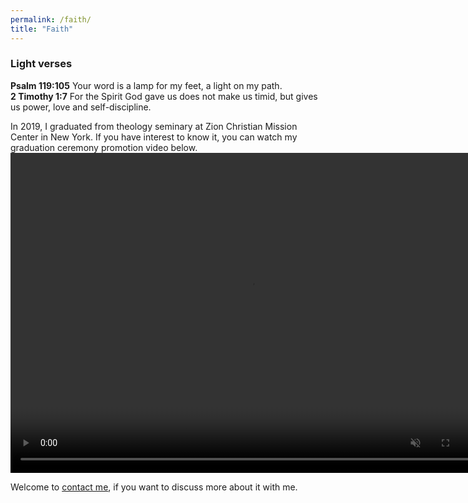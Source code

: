 ```yaml
---
permalink: /faith/
title: "Faith"
---
```


### Light verses
**Psalm 119:105** Your word is a lamp for my feet, a light on my path. \
**2 Timothy 1:7** For the Spirit God gave us does not make us timid, but gives us power, love and self-discipline.

In 2019, I graduated from theology seminary at Zion Christian Mission Center in New York. If you have interest to know it, you can watch my graduation
ceremony promotion video below. 
<video muted autoplay controls width="768" height="512">
    <source src="/files/videos/Graduation-promotion.MP4" type="video/mp4">
</video>

Welcome to [contact me](mailto:xinwang35314@gmail.com), if you want to discuss more about it with me.

